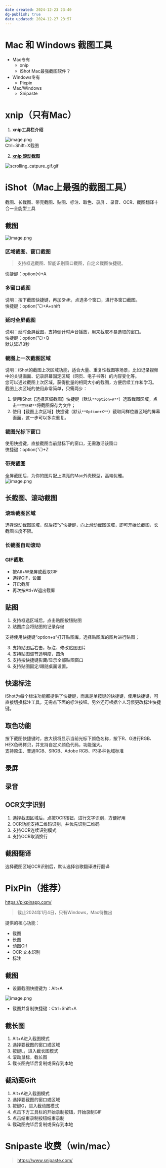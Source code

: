 ```yaml
---
date created: 2024-12-23 23:40
dg-publish: true
date updated: 2024-12-27 23:57
---
```


# Mac 和 Windows 截图工具

- Mac专有
  - xnip
  - iShot Mac最强截图软件？
- Windows专有
  - Pixpin
- Mac/Windows
  - Snipaste

# xnip（只有Mac）

1. **xnip工具栏介绍**

![image.png](https://cdn.nlark.com/yuque/0/2023/png/694278/1683810363951-887a8edf-69c3-4e17-90ce-a9945a6d5454.png#averageHue=%23f3f3f3&clientId=u9b447f26-ce22-4&from=paste&height=200&id=ud6bb9d7b&originHeight=400&originWidth=1094&originalType=binary&ratio=2&rotation=0&showTitle=false&size=109278&status=done&style=none&taskId=udbcc20ba-a3f8-49e7-a39e-ca7a6abfd6d&title=&width=547)<br>Ctrl+Shift+X截图

2. [**xnip 滚动截图**](http://www.xnipapp.com/scrolling-capture/)

![scrolling_catpure_gif.gif](https://cdn.nlark.com/yuque/0/2023/gif/694278/1683810652878-bc26b733-bdba-4261-b4d4-3279617c9945.gif#averageHue=%23f1f0ef&clientId=u9b447f26-ce22-4&from=paste&height=211&id=u79cc0069&originHeight=300&originWidth=569&originalType=binary&ratio=2&rotation=0&showTitle=false&size=1369463&status=done&style=none&taskId=u25b07724-57a1-4759-aad4-32ba27f076f&title=&width=399.5)

# iShot（Mac上最强的截图工具）

截图、长截图、带壳截图、贴图、标注、取色、录屏 、录音、OCR、截图翻译十合一全能型工具

## 截图

![image.png](https://cdn.nlark.com/yuque/0/2023/png/694278/1702731911906-33dd33fd-204d-4ea6-9899-7a3063c58d5b.png#averageHue=%233d3533&clientId=u946113ea-d06f-4&from=paste&height=467&id=u875d5d0a&originHeight=1300&originWidth=1600&originalType=binary&ratio=2&rotation=0&showTitle=false&size=367597&status=done&style=none&taskId=ue0d88797-acce-4f07-99e0-79d1b6e3852&title=&width=575)

### 区域截图、窗口截图

> 支持框选截图、智能识别窗口截图，自定义截图快捷键。

快捷键：option(`⌥`)+A

### 多窗口截图

说明：按下截图快捷键，再加Shift，点选多个窗口，进行多窗口截图。<br>快捷键：option(⌥)+A+shift

### 延时全屏截图

说明：延时全屏截图，支持倒计时声音播放，用来截取不易选取的窗口。<br>快捷键：option(⌥)+Q<br>默认延迟3秒

### 截图上一次截图区域

说明：iShot的截图上次区域功能，适合大量、重复性截图等场景，比如记录视频中的关键画面、记录屏幕固定区域（网页、电子书等）的内容变化等。<br>您可以通过截图上次区域，获得批量的相同大小的截图，方便后续工作和学习。<br>截图上次区域的使用非常简单，只需两步：

1. 使用iShot【选择区域截图】快捷键（默认`**Option+A**`）选取截图区域，点击`**空格键**`将截图保存为文件；
2. 使用【截图上次区域】快捷键（默认`**Option+X**`）截取同样位置区域的屏幕画面，这一步可以多次重复。

### 截图光标下窗口

使用快捷键，直接截图当前鼠标下的窗口，无需激活该窗口<br>快捷键：option(⌥)+Z

### 带壳截图

全屏截图后，为你的图片配上漂亮的Mac外壳模型，高端优雅。<br>![image.png](https://cdn.nlark.com/yuque/0/2023/png/694278/1702734804702-db6d1a85-3574-4277-ae84-143a5411de42.png#averageHue=%23d49359&clientId=u946113ea-d06f-4&from=paste&height=402&id=u8ad569a5&originHeight=821&originWidth=1384&originalType=binary&ratio=2&rotation=0&showTitle=false&size=509359&status=done&style=none&taskId=udcc32af2-e119-4e15-8752-09b69f19216&title=&width=677)

## 长截图、滚动截图

### 滚动截图区域

选择滚动截图区域，然后按“`S`”快捷键，向上滑动截图区域，即可开始长截图，长截图长度不限。

### 长截图自动滚动

### GIF截取

- 按Atl+W录屏或截取GIF
- 选择GIF，设置
- 开启截屏
- 再次按Atl+W退出截屏

## 贴图

1. 支持框选区域后，点击贴图按钮贴图
2. 贴图库会将贴图的记录存储

支持使用快捷键“option+s”打开贴图库，选择贴图库的图片进行贴图；

3. 支持贴图后右击，标注、修改贴图图片
4. 支持贴图调节透明度，圆角
5. 支持按快捷键影藏/显示全部贴图窗口
6. 支持贴图固定/跟随桌面设置。

## 快速标注

iShot为每个标注功能都提供了快捷键，而且是单按键的快捷键，使用快捷键，可直接切换标注工具，无需点下面的标注按钮。另外还可根据个人习惯更改标注快捷键。

## 取色功能

按下截图快捷键时，放大镜将显示当前光标下颜色名称，按下R、G进行RGB、HEX色码拷贝，并支持自定义颜色代码，功能强大。<br>支持原生、普通RGB、SRGB、Adobe RGB、P3多种色域标准

## 录屏

## 录音

## OCR文字识别

1. 选择截图区域后，点按OCR按钮，进行文字识别，方便好用
2. OCR功能支持二维码识别，并优先识别二维码
3. 支持OCR连续识别模式
4. 支持OCR取消换行

## 截图翻译

选择截图区域OCR识别后，默认选择谷歌翻译进行翻译

# PixPin（推荐）

<https://pixpinapp.com/>

> 截止2024年1月4日，只有Windows，Mac待推出

提供的核心功能：

- 截图
- 长图
- 动图Gif
- OCR 文本识别
- 标注

## 截图

- 设置截图快捷键为：Alt+A

![image.png](https://cdn.nlark.com/yuque/0/2024/png/694278/1704299429142-c5cdca79-3303-4626-a448-7ff19dbc7750.png#averageHue=%23edebeb&clientId=u2e30a525-6d4a-4&from=paste&height=276&id=ubb5aef41&originHeight=598&originWidth=1089&originalType=binary&ratio=1.5&rotation=0&showTitle=false&size=57369&status=done&style=none&taskId=ua5627183-fa0a-44c5-89d0-4ca977a3bc4&title=&width=503)

- 截图并复制快捷键：Ctrl+Shift+A

## 截长图

1. Alt+A进入截图模式
2. 选择要截图的窗口或区域
3. 按键L，进入截长图模式
4. 滚动鼠标，截长图
5. 截长图完毕后复制或保存到本地

## 截动图Gift

1. Alt+A进入截图模式
2. 选择要截图的窗口或区域
3. 按键G，进入截动图模式
4. 点击下方工具栏的开始录制按钮，开始录制GIF
5. 点击结束录制按钮结束录制
6. 截动图完毕后复制或保存到本地

# Snipaste 收费（win/mac）

> <https://www.snipaste.com/>
